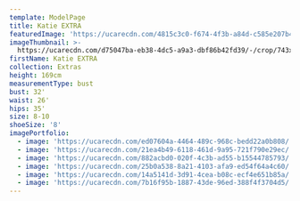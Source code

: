 ```yaml
---
template: ModelPage
title: Katie EXTRA
featuredImage: 'https://ucarecdn.com/4815c3c0-f674-4f3b-a84d-c585e207b48b/'
imageThumbnail: >-
  https://ucarecdn.com/d75047ba-eb38-4dc5-a9a3-dbf86b42fd39/-/crop/743x961/48,102/-/preview/
firstName: Katie EXTRA
collection: Extras
height: 169cm
measurementType: bust
bust: 32'
waist: 26'
hips: 35'
size: 8-10
shoeSize: '8'
imagePortfolio:
  - image: 'https://ucarecdn.com/ed07604a-4464-489c-968c-bedd22a0b808/'
  - image: 'https://ucarecdn.com/21ea4b49-6118-461d-9a95-721f790e29ec/'
  - image: 'https://ucarecdn.com/882acbd0-020f-4c3b-ad55-b15544785793/'
  - image: 'https://ucarecdn.com/25b0a538-8a21-4103-afa9-ed54f64a4c60/'
  - image: 'https://ucarecdn.com/14a5141d-3d91-4cea-b08c-ecf4e651b85a/'
  - image: 'https://ucarecdn.com/7b16f95b-1887-43de-96ed-388f4f3704d5/'
---
```


